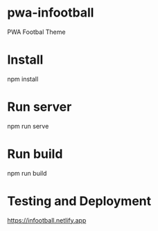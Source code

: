 # pwa-infootball
PWA Footbal Theme

# Install
npm install

# Run server
npm run serve

# Run build
npm run build

# Testing and Deployment
https://infootball.netlify.app

